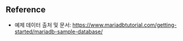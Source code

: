 ## Reference

- 예제 데이터 출처 및 문서: https://www.mariadbtutorial.com/getting-started/mariadb-sample-database/
